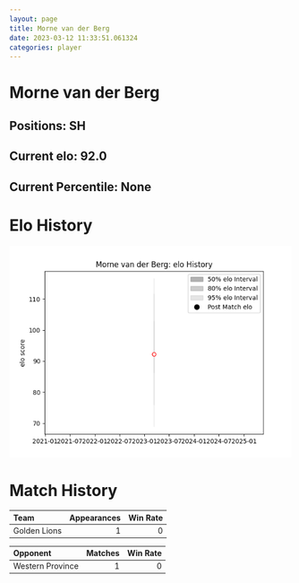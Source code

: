 ```yaml
---  
layout: page  
title: Morne van der Berg  
date: 2023-03-12 11:33:51.061324  
categories: player  
---
```

# Morne van der Berg

## Positions: SH

## Current elo: 92.0

## Current Percentile: None

# Elo History


![elo history](history_MornevanderBerg.png)
# Match History


| Team         |   Appearances |   Win Rate |
|:-------------|--------------:|-----------:|
| Golden Lions |             1 |          0 |

| Opponent         |   Matches |   Win Rate |
|:-----------------|----------:|-----------:|
| Western Province |         1 |          0 |